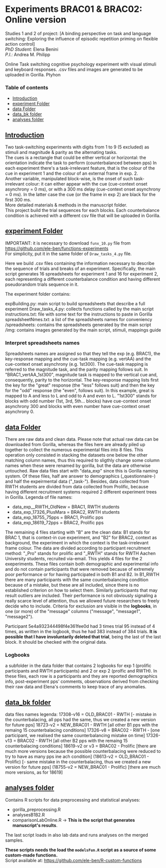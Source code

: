 # Experiments BRAC01 & BRAC02: Online version  
Studies 1 and 2 of project:
[A binding perspective on task and language switching: Exploring the influence of episodic repetition priming on flexible action control]  
*PhD Student:* Elena Benini  
*P.I.:* Andrea M. Philipp  

Online Task switching cognitive psychology experiment with visual stimuli and keyboard responses.
.csv files and images are generated to be uploaded in Gorilla.
Ptyhon

### Table of contents
- [Introduction](#Introduction)
- [experiment Folder](#experimentFolder)
- [data Folder](#dataFolder)
- [data_bk folder](#data_bkfolder)
- [analyses folder](#analyses)

## [Introduction](#Introduction)  

Two task-switching experiments with digits from 1 to 9 (5 excluded) as stimuli and magnitude & parity as the alternating tasks.  
The cues is a rectangle that could be either vertical or horizontal: the orientation indicate the task to perform (counterbalanced between pps)
In each experiment there's a task-irrelevant feature, that is the colour of the cue in experiment 1 and the colour of an external frame in exp. 2.  
Another variable, manipulated block-wise, is the onset of such task-irrelevant colour: it can either appear with the cue (cue-context onset asynchrony = 0 ms), or with a 300 ms delay (cue-context onset asynchrony = 0 ms). In the latter case the cue (or the frame in exp 2) are black for the first 300 ms.  
More detailed materials & methods in the manuscript folder.  
This project build the trial sequences for each blocks. Each counterbalance condition is achieved with a different csv file that will be uploaded in Gorilla.

## [experiment Folder](#experimentFolder)
IMPORTANT: it is necessary to download `funx_10.py` file from https://github.com/ele-ben/functions-experiments  
For simplicity, put it in the same folder of `Draw_tasks_4.py` file.

Here we build .csv files containing the information necessary to describe the
sequence of trials and breaks of an experiment. Specifically, the main script
generates 16 spreadsheets for experiment 1 and 16 for experiment 2, each representing
a different counterbalance condition and having different pseudorandom trials
sequence in it.

The experiment folder contains:

expBuilding.py: main script to build spreadsheets that describe a full experiment
Draw_tasks_4.py: collects functions called by the main script
instructions.txt: file with some text for the instructions to paste in Gorilla
spreadsheetNmes.txt: a list of the spreadsheets names for conveniency
/spreadsheets: contains the spreadsheets generated by the main script
/img: contains images generated by the main script, stimuli, mappings guide

### Interpret spreadsheets names
Spreadsheets names are assigned so that they tell the exp (e.g. BRAC1), the
key-response mapping and the cue-task mapping (e.g. vertAA) and the cue-context onset asynchrony (e.g.
1st300). The cue-task mapping is referred to the magnitude task, and the parity
mapping follows suit. In "BRAC1_vertAA_1st300", magnitude task is mapped to the
vertical cue and, consequently, parity to the horizontal. The key-response mapping
lists first the key for the "great" response (the "less" follows suit) and then
the key for the "odd" response (the "even", follows suit). In this example, great
is mapped to A and less to L and odd to A and even to L. "1st300" stands for blocks
with odd number (1st, 3rd, 5th... blocks) have cue-context onset asynchrony 300 and blocks with even
number have cue-context onset asynchrony 0.

## [data Folder](#dataFolder)
There are raw data and clean data.
Please note that actual raw data can be downloaded from Gorilla, whereas the files here are already piled up together to collect the numerous experimental files into 8 files. This operation only consisted in stacking the datasets one below the other matching column names, thus this required to sligthly change some column names when these were renamed by gorilla, but the data are otherwise untouched.
Raw data files start with "data_exp" since this is Gorilla naming system. Of these files, half are answer to demographics (_questionnaire-) and half the expeirmental data ("_task-"). Besides, data collected from RWTH students are divided from data collected from Prolific, because having different recruitment systems required 2 different experiment trees in Gorilla.
Legenda of file names:

- data_exp__RWTH_OldNew = BRAC1, RWTH students
- data_exp_17326_PlusMara = BRAC2, RWTH students
- data_exp_18755_75pps = BRAC1, Prolific pps
- data_exp_18619_72pps = BRAC2, Prolific pps

The remaining 4 files starting with "B" are the clean data:
B1 stands for BRAC 1, that is context-in cue experiment, and "B2" for BRAC2, context as background, the experiment in which the context is the task-irrelevant frame colour. The data are divided according to participant recruitment method: "_Pro" stands for prolific and "_RWTH" stands for RWTH Aachen University students, recruited via-email. This yields 4 files for the 2 exeperiments.
These files contain both demographic and experimental info and do not contain participants that were removed because of extremely poor performance or for having participated in both B1 and B2. In B1_RWTH there are many participants with the same counterbalancing condition because of a mistake, but these are all included, since there is no established criterion on how to select them. Similarly participants that may result outliers are included. Their performance is not obviously signaling a really scarce level of attention, thus we allowed future researchers to freely decide who to include. Criteria for exclusion are visible in the **logbooks**, in one (or more) of the "message" columns ("message", "message1", "message2").  

Participant 5e4a932344498f4e361fee0d had 3 times trial 95 instead of 4 times, as written in the logbook, thus he had 383 instead of 384 trials.
**It is possible that I have involuntarily deleted that trial**, being the last of the last block. It should be checked with the original data.

### Logbooks
a subfolder in the data folder that contains 2 logbooks for exp 1 (prolific participants and RWTH participants) and 2 or exp 2 (prolfic and RWTH).
In these files, each row is a participants and they are reported demographics info, post-experiment pps' comments, observations derived from checking their raw data and Elena's comments to keep trace of any anomalies.

## [data_bk folder](#data_bkfolder)
data files names legenda:
17308-v16 = OLD_BRAC01 - RWTH [- mistake in the counterbalacing, all pps had the same, thus we created a new version for future pps]
18723-v2 = NEW_BRAC01 - RWTH [all other B1 pps with the remaing 15 counterbalacing conditions]
17326-v8 = BRAC02 - RWTH - [one participant, we realised the same counterbalancing mistake on time]
17326-v13 = BRAC02 - RWTH [all other B2 pps with the remaing 15 counterbalacing conditions]
18619-v2 or v3 = BRAC02 - Prolific [there are much more versions because the possible counterbalacing were reduced to try to have as many pps ine ach condition]
(18613-v2 = OLD_BRAC01 - Prolific) [- same mistake in the counterbalacing, thus we created a new version for future pps]
(18755-v2 = NEW_BRAC01 - Prolific) [there are much more versions, as for 18619]

## [analyses folder](#analyses)
Contains R scripts for data preprocessing and statistical analyses:  
- gorilla_preprocessing.R  
- analysesB1B2.R  
- comparisonLabOnline.R  &rarr; **This is the script that generates manuscript's results**.  

The last script loads in also lab data and runs analyses on the merged samples.

**These scripts needs the load the `modelsFun.R` script as a source of some custom-made functions.**  
Script available at: https://github.com/ele-ben/R-custom-functions
